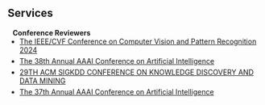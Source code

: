 ## Services

<h4 style="margin:0 10px 0;">Conference Reviewers</h4>

<ul style="margin:0 0 5px;">
  <li><a href="https://cvpr.thecvf.com/"><autocolor>The IEEE/CVF Conference on Computer Vision and Pattern Recognition 2024</autocolor></a></li>
</ul>

<ul style="margin:0 0 5px;">
  <li><a href="https://aaai.org/aaai-conference/"><autocolor>The 38th Annual AAAI Conference on Artificial Intelligence</autocolor></a></li>
</ul>

<ul style="margin:0 0 5px;">
  <li><a href="https://kdd.org/kdd2023/"><autocolor>29TH ACM SIGKDD CONFERENCE ON KNOWLEDGE DISCOVERY AND DATA MINING</autocolor></a></li>
</ul>

<ul style="margin:0 0 5px;">
  <li><a href="https://aaai.org/aaai-conference/"><autocolor>The 37th Annual AAAI Conference on Artificial Intelligence</autocolor></a></li>
</ul>